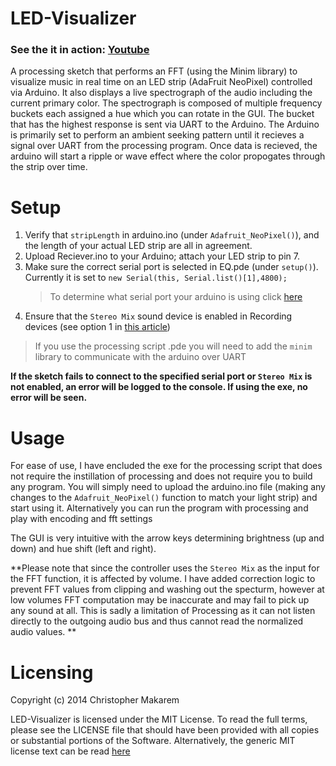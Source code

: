 LED-Visualizer
=====================

### See the it in action: [Youtube](https://youtu.be/LZCFWtzixfM)

A processing sketch that performs an FFT (using the Minim library) to visualize music in real time on an LED strip (AdaFruit NeoPixel) controlled via Arduino.
It also displays a live spectrograph of the audio including the current primary color. The spectrograph is composed of multiple frequency buckets each assigned a hue which you can rotate in the GUI. The bucket that has the highest response is sent via UART to the Arduino. The Arduino is primarily set to perform an ambient seeking pattern until it recieves a signal over UART from the processing program. Once data is recieved, the arduino will start a ripple or wave effect where the color propogates through the strip over time.

Setup
=====================

1. Verify that `stripLength` in arduino.ino (under `Adafruit_NeoPixel()`), and the length of your actual LED strip are all in agreement.
2. Upload Reciever.ino to your Arduino; attach your LED strip to pin 7.
3. Make sure the correct serial port is selected in EQ.pde (under `setup()`). Currently it is set to `new Serial(this, Serial.list()[1],4800);`
    >To determine what serial port your arduino is using click [here](https://www.startech.com/faq/change-com-port-number-windows)
4. Ensure that the `Stereo Mix` sound device is enabled in Recording devices (see option 1 in [this article](https://www.howtogeek.com/217348/how-to-record-the-sound-coming-from-your-pc-even-without-stereo-mix/))

> If you use the processing script .pde you will need to add the `minim` library to communicate with the arduino over UART

**If the sketch fails to connect to the specified serial port or `Stereo Mix` is not enabled, an error will be logged to the console. If using the exe, no error will be seen.**

Usage
=====================

For ease of use, I have encluded the exe for the processing script that does not require the instillation of processing and does not require you to build any program. You will simply need to upload the arduino.ino file (making any changes to the `Adafruit_NeoPixel()` function to match your light strip) and start using it. Alternatively you can run the program with processing and play with encoding and fft settings

The GUI is very intuitive with the arrow keys determining brightness (up and down) and hue shift (left and right). 

**Please note that since the controller uses the `Stereo Mix` as the input for the FFT function, it is affected by volume. I have added correction logic to prevent FFT values from clipping and washing out the specturm, however at low volumes FFT computation may be inaccurate and may fail to pick up any sound at all. This is sadly a limitation of Processing as it can not listen directly to the outgoing audio bus and thus cannot read the normalized audio values. **


# Licensing
Copyright (c) 2014 Christopher Makarem

LED-Visualizer is licensed under the MIT License.  To read the full terms, please see the LICENSE file that should have been provided with all copies or substantial portions of the Software. Alternatively, the generic MIT license text can be read [here](http://opensource.org/licenses/MIT)
